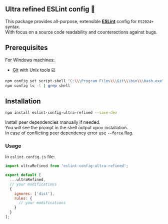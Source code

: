 Ultra refined ESLint config 📜
---
This package provides all-purpose, extensible **[ESLint](https://eslint.org/)** config for `ES2024+` syntax.  
With focus on a source code readability and counteractions against bugs.

## Prerequisites

For Windows machines:

* [Git](https://gitforwindows.org/) with Unix tools ☑️

```bash
npm config set script-shell "C:\\\Program Files\\\Git\\\bin\\\bash.exe"  
npm config ls -l | grep shell
```

## Installation

```bash
npm install eslint-config-ultra-refined --save-dev
```

Install peer dependencies manually if needed.  
You will see the prompt in the shell output upon installation.  
In case of conflicting peer dependency error use `--force` flag.

### Usage

In `eslint.config.js` file:

```javascript
import ultraRefined from 'eslint-config-ultra-refined';

export default [
  ...ultraRefined,
  // your modifications
  {
    ignores: ['dist'],
    rules: {
      // your modifications
    }
  }
];
```
